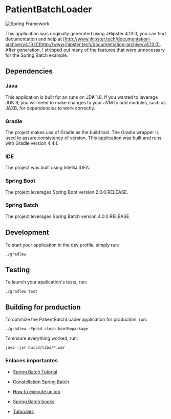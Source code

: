 # PatientBatchLoader

![Spring Framework](https://1.bp.blogspot.com/-zv-NdfqVpws/XX0E7B-9HbI/AAAAAAAABvA/zniyto4IMEg0DZn_-CH19AmDt4R0PBDygCPcBGAYYCw/s1600/top-10-reasons-to-use-spring-framework-1.jpg)

This application was originally generated using JHipster 4.13.0, you can find documentation and help at [http://www.jhipster.tech/documentation-archive/v4.13.0](http://www.jhipster.tech/documentation-archive/v4.13.0). After generation, I stripped out many of the features that were unnecessary for the Spring Batch example. 

## Dependencies

### Java

This application is built for an runs on JDK 1.8. If you wanted to leverage JDK 9, you will need to make changes to your JVM to add modules, such as JAXB, for dependencies to work correctly. 

### Gradle

The project makes use of Gradle as the build tool. The Gradle wrapper is used to assure consistency of version. This application was built and runs with Gradle version 4.4.1.

### IDE

The project was built using IntelliJ IDEA.

### Spring Boot

The project leverages Spring Boot version 2.0.0.RELEASE. 

### Spring Batch

The project leverages Spring Batch version 4.0.0.RELEASE.

## Development

To start your application in the dev profile, simply run:

    ./gradlew

## Testing

To launch your application's tests, run:

    ./gradlew test

## Building for production

To optimize the PatientBatchLoader application for production, run:

    ./gradlew -Pprod clean bootRepackage

To ensure everything worked, run:

    java -jar build/libs/*.war


### Enlaces importantes

* [Spring Batch Tutorial](https://www.briansdevblog.com/2014/04/spring-batch-tutorial/)

* [Constellation Spring Batch](https://calmintrees.blogspot.com/2018/05/constellation-tatsu-spring-batch.html)

* [How to execute un job](http://java-is-everywhere.blogspot.com/2016/11/how-to-execute-spring-batch-job.html)

* [Spring Batch books](https://javarevisited.blogspot.com/2018/04/5-spring-framework-books-experienced-Java-developers-2018.html)

* [Tutoriales](http://krams915.blogspot.com/p/tutorials.html)


